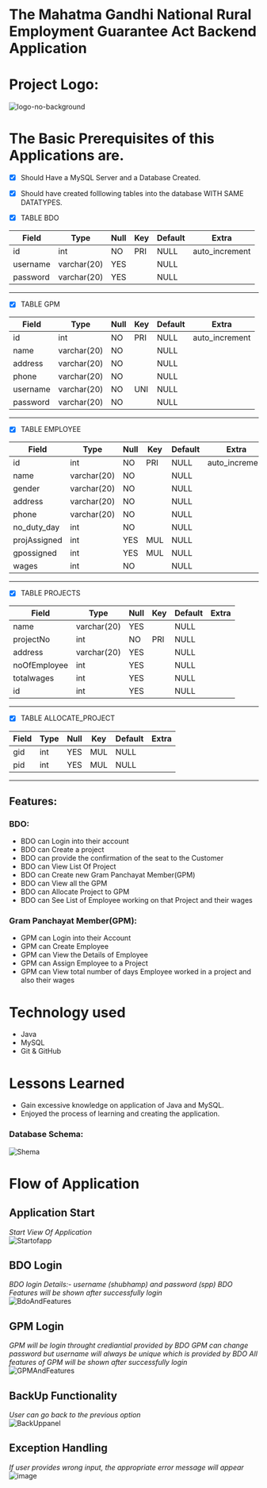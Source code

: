 
<h1>The Mahatma Gandhi National Rural Employment Guarantee Act Backend Application</h1>
 
<h1>Project Logo:</h1>

![logo-no-background](https://user-images.githubusercontent.com/102204260/201484111-42a43ecc-b151-4bf2-bba6-2164429bdc22.png)

# The Basic Prerequisites of this Applications are.
- [x] Should Have a MySQL Server and a Database Created.
- [x] Should have created folllowing tables into the database WITH SAME DATATYPES.


- [X] TABLE BDO

| Field    | Type        | Null | Key | Default | Extra          |
|----------|-------------|------|-----|---------|----------------|
| id       | int         | NO   | PRI | NULL    | auto_increment |
| username | varchar(20) | YES  |     | NULL    |                |
| password | varchar(20) | YES  |     | NULL    |                |

<hr />

- [X] TABLE GPM

| Field    | Type        | Null | Key | Default | Extra          |
|----------|-------------|------|-----|---------|----------------|
| id       | int         | NO   | PRI | NULL    | auto_increment |
| name     | varchar(20) | NO   |     | NULL    |                |
| address  | varchar(20) | NO   |     | NULL    |                |
| phone    | varchar(20) | NO   |     | NULL    |                |
| username | varchar(20) | NO   | UNI | NULL    |                |
| password | varchar(20) | NO   |     | NULL    |                |

<hr />

- [x] TABLE EMPLOYEE

| Field        | Type        | Null | Key | Default | Extra          |
|--------------|-------------|------|-----|---------|----------------|
| id           | int         | NO   | PRI | NULL    | auto_increment |
| name         | varchar(20) | NO   |     | NULL    |                |
| gender       | varchar(20) | NO   |     | NULL    |                |
| address      | varchar(20) | NO   |     | NULL    |                |
| phone        | varchar(20) | NO   |     | NULL    |                |
| no_duty_day  | int         | NO   |     | NULL    |                |
| projAssigned | int         | YES  | MUL | NULL    |                |
| gpossigned   | int         | YES  | MUL | NULL    |                |
| wages        | int         | NO   |     | NULL    |                |

<hr />

- [x] TABLE PROJECTS

| Field        | Type        | Null | Key | Default | Extra |
|--------------|-------------|------|-----|---------|-------|
| name         | varchar(20) | YES  |     | NULL    |       |
| projectNo    | int         | NO   | PRI | NULL    |       |
| address      | varchar(20) | YES  |     | NULL    |       |
| noOfEmployee | int         | YES  |     | NULL    |       |
| totalwages   | int         | YES  |     | NULL    |       |
| id           | int         | YES  |     | NULL    |       |

<hr />

- [x] TABLE ALLOCATE_PROJECT

|Field  | Type | Null | Key | Default | Extra |
|-------|------|------|-----|---------|-------|
| gid   | int  | YES  | MUL | NULL    |       |
| pid   | int  | YES  | MUL | NULL    |       |

<hr />

<h2>Features:</h2>
  <h3>BDO:</h3>

- BDO can Login into their account
- BDO can Create a project
- BDO can provide the confirmation of the seat to the Customer
- BDO can View List Of Project
- BDO can Create new Gram Panchayat Member(GPM)
- BDO can View all the GPM
- BDO can Allocate  Project to GPM
- BDO can See List of Employee working on that Project and their wages

<h3>Gram Panchayat Member(GPM):</h3>

- GPM can Login into their Account
- GPM can Create Employee
- GPM can View the Details of Employee
- GPM can Assign Employee to a Project
- GPM can View total number of days Employee worked in a project and also their wages

# Technology used 

- Java
- MySQL
- Git & GitHub

# Lessons Learned

- Gain excessive knowledge on application of Java and MySQL.
- Enjoyed the process of learning and creating the application.

<h3>Database Schema:</h3>

![Shema](https://user-images.githubusercontent.com/102204260/201491525-7a85e92d-4d5f-42ab-93e1-5aa6a3b08be1.png)

# Flow of Application

## **Application Start** 
*Start View Of Application*
</br>
![Startofapp](https://user-images.githubusercontent.com/102204260/201489128-cec99c37-5620-436f-9d4f-974bc4a554dd.png)
</br>
## **BDO Login** 
*BDO login Details:- username (shubhamp) and password (spp)*
*BDO Features will be shown after successfully login*
</br>
![BdoAndFeatures](https://user-images.githubusercontent.com/102204260/201489152-0c9f524d-7ab4-42b5-9186-dfc302dafac4.png)
</br>
## **GPM Login** 
*GPM will be login throught crediantial provided by BDO*
*GPM can change password but username will always be unique which is provided by BDO*
*All features of GPM will be shown after successfully login*
</br>
![GPMAndFeatures](https://user-images.githubusercontent.com/102204260/201489287-d17afdf2-8fd6-4654-adba-0fa21b7bb0fd.png)
</br>

## **BackUp Functionality** 
*User can go back to the previous option*
</br>
![BackUppanel](https://user-images.githubusercontent.com/102204260/201489316-83c3d983-8e3e-4743-a3e9-25a8f2226939.png)

## **Exception Handling**
*If user provides wrong input, the appropriate error message will appear*
</br>
![image](https://user-images.githubusercontent.com/102204260/201489379-dbcc3336-9693-4bc6-ac70-114cd1ae2983.png)
